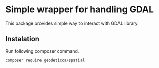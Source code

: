 # Simple wrapper for handling GDAL

This package provides simple way to interact with GDAL library.

## Instalation

Run following composer command.

```
composer require geodeticca/spatial
```
